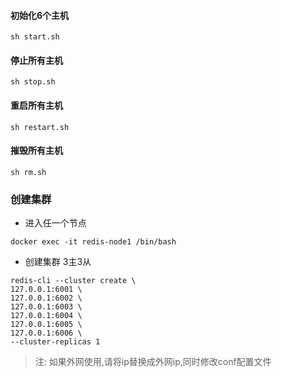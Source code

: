 #### 初始化6个主机

```shell
sh start.sh
```

#### 停止所有主机
```shell
sh stop.sh
```

#### 重启所有主机
```shell
sh restart.sh
```

#### 摧毁所有主机
```shell
sh rm.sh
```

### 创建集群

- 进入任一个节点

```shell
docker exec -it redis-node1 /bin/bash
```

- 创建集群 3主3从

```shell
redis-cli --cluster create \
127.0.0.1:6001 \
127.0.0.1:6002 \
127.0.0.1:6003 \
127.0.0.1:6004 \
127.0.0.1:6005 \
127.0.0.1:6006 \
--cluster-replicas 1
```

> 注: 如果外网使用,请将ip替换成外网ip,同时修改conf配置文件


